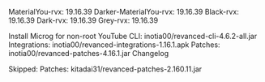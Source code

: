 MaterialYou-rvx: 19.16.39
Darker-MaterialYou-rvx: 19.16.39
Black-rvx: 19.16.39
Dark-rvx: 19.16.39
Grey-rvx: 19.16.39

Install Microg for non-root YouTube
CLI: inotia00/revanced-cli-4.6.2-all.jar
Integrations: inotia00/revanced-integrations-1.16.1.apk
Patches: inotia00/revanced-patches-4.16.1.jar
Changelog

Skipped:
Patches: kitadai31/revanced-patches-2.160.11.jar
